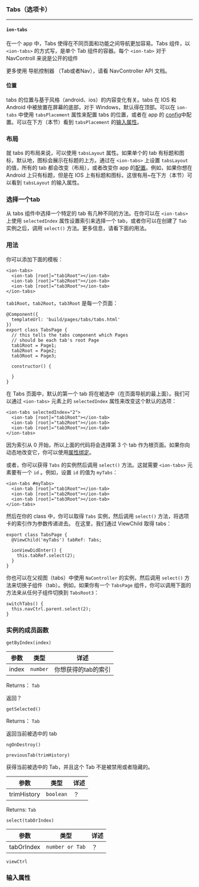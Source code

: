 ### Tabs（选项卡） ###

----------
#### `ion-tabs` ####

在一个 app 中，Tabs 使得在不同页面和功能之间导航更加容易。Tabs 组件，以 `<ion-tabs>` 的方式写，是单个 Tab 组件的容器。每个 `<ion-tab>` 对于 NavControll 来说是公开的组件

更多使用 导航控制器 （Tab或者Nav），请看 NavController API 文档。

#### 位置 ####

tabs 的位置与基于风格（android、ios）的内容变化有关。tabs 在 IOS 和 Android 中被放置在屏幕的底部，对于 Windows，默认得在顶部。可以在 `ion-tabs` 中使用 `tabsPlacement` 属性来配置 tabs 的位置，或者在 app 的 [config](http://ionicframework.com/docs/api/config/Config/)中配置。可以在下方（本节）看到 `tabsPlacement` 的[输入属性](http://ionicframework.com/docs/api/components/tabs/Tabs/#input-properties)。

### 布局 ###
就 tabs 的布局来说，可以使用 `tabsLayout` 属性。如果单个的 tab 有标题和图标，默认地，图标会展示在标题的上方。通过在 `<ion-tabs>` 上设置 `tabsLayout` 的值，所有的 tab 都会改变（布局），或者改变你 app 的[配置](http://ionicframework.com/docs/api/config/Config/)。例如，如果你想在 Android 上只有标题，但是在 IOS 上有标题和图标，这很有用~在下方（本节）可以看到 `tabsLayout` 的输入属性。

### 选择一个tab ###
从 tabs 组件中选择一个特定的 tab 有几种不同的方法。在你可以在 `<ion-tabs>` 上使用 `selectedIndex` 属性设置索引来选择一个 tab，或者你可以在创建了 `Tab` 实例之后，调用 `select()` 方法。更多信息，请看下面的用法。

### 用法 ###
你可以添加下面的模板：

    <ion-tabs>
      <ion-tab [root]="tab1Root"></ion-tab>
      <ion-tab [root]="tab2Root"></ion-tab>
      <ion-tab [root]="tab3Root"></ion-tab>
    </ion-tabs>
`tab1Root`，`tab2Root`，`tab3Root` 是每一个页面：

    @Component({
      templateUrl: 'build/pages/tabs/tabs.html'
    })
    export class TabsPage {
      // this tells the tabs component which Pages
      // should be each tab's root Page
      tab1Root = Page1;
      tab2Root = Page2;
      tab3Root = Page3;
      
      constructor() {

      }
    }
在 Tabs 页面中，默认的第一个 tab 将在被选中（在页面导航的最上面）。我们可以通过 `<ion-tabs>` 元素上的 `selectedIndex` 属性来改变这个默认的选项：

    <ion-tabs selectedIndex="2">
      <ion-tab [root]="tab1Root"></ion-tab>
      <ion-tab [root]="tab2Root"></ion-tab>
      <ion-tab [root]="tab3Root"></ion-tab>
    </ion-tabs>

因为索引从 0 开始，所以上面的代码将会选择第 3 个 tab 作为根页面。如果你向动态地改变它，你可以使用[属性绑定](https://angular.io/docs/ts/latest/guide/template-syntax.html#!#property-binding)。

或者，你可以获得 `Tabs` 的实例然后调用 `select()` 方法。这就需要 `<ion-tabs>` 元素要有一个 `id` 。例如，设置 `id` 的值为 `myTabs`：

    <ion-tabs #myTabs>
      <ion-tab [root]="tab1Root"></ion-tab>
      <ion-tab [root]="tab2Root"></ion-tab>
      <ion-tab [root]="tab3Root"></ion-tab>
    </ion-tabs>
然后在你的 class 中，你可以取得 `Tabs` 实例，然后调用 `select()` 方法，将选项卡的索引作为参数传递进去。
在这里，我们通过 ViewChild 取得 tabs：

    export class TabsPage {
      @ViewChild('myTabs') tabRef: Tabs;
      
      ionViewDidEnter() {
        this.tabRef.select(2);
      }
    }

你也可以在父视图（tabs）中使用 `NaController` 的实例，然后调用 `select()` 方法来切换子组件（tab）。例如，如果你有一个 `TabsPage` 组件，你可以调用下面的方法来从任何子组件切换到 `TabsRoot3`：

    switchTabs() {
      this.navCtrl.parent.select(2);
    }


### 实例的成员函数 ###
`getByIndex(index)`

| 参数 | 类型 | 详述 |
|-----|------|-----|
| index | `number`| 你想获得的tab的索引|
Returns： `Tab`

返回？

`getSelected()`

Returns： `Tab`

返回当前被选中的 tab

`ngOnDestroy()`

`previousTab(trimHistory)`

获得当前被选中的 Tab，并且这个 Tab 不是被禁用或者隐藏的。

| 参数 | 类型 | 详述 |
|-----|------|-----|
| trimHistory | `boolean`| ？ |
Returns: `Tab`

`select(tabOrIndex)`

| 参数 | 类型 | 详述 |
|-----|------|-----|
| tabOrIndex | `number or Tab`| ？ |

`viewCtrl`

### 输入属性 ###

